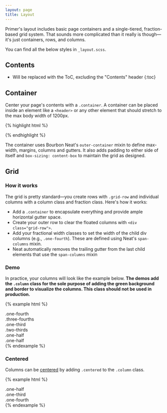 ```yaml
---
layout: page
title: Layout
---
```


Primer's layout includes basic page containers and a single-tiered, fraction-based grid system. That sounds more complicated than it really is though—it's just containers, rows, and columns.

You can find all the below styles in `_layout.scss`.

## Contents

* Will be replaced with the ToC, excluding the "Contents" header
{:toc}

## Container

Center your page's contents with a `.container`. A container can be placed inside an element like a `<header>` or any other element that should stretch to the max body width of 1200px.

{% highlight html %}
<div class="container">
  <!-- contents here -->
</div>
{% endhighlight %}

The container uses Bourbon Neat's `outer-container` mixin to define max-width, margins, columns and gutters.
It also adds padding to either side of itself and `box-sizing: content-box` to maintain the grid as designed.

## Grid

### How it works

The grid is pretty standard—you create rows with `.grid-row` and individual columns with a column class and fraction class. Here's how it works:

- Add a `.container` to encapsulate everything and provide ample horizontal gutter space.
- Create your outer row to clear the floated columns with `<div class="grid-row">`.
- Add your fractional width classes to set the width of the child div columns (e.g., `.one-fourth`). These are defined using Neat's `span-columns` mixin.
- Neat automatically removes the trailing gutter from the last child elements that use the `span-columns` mixin

### Demo

In practice, your columns will look like the example below. **The demos add the `.column` class for the sole purpose of adding the green background and border to visualize the columns. This class should not be used in production.**

{% example html %}
<div class="container">
  <div class="grid-row">
    <div class="one-fourth column">
      .one-fourth
    </div>
    <div class="three-fourths column">
      .three-fourths
    </div>
  </div>
  <div class="grid-row">
    <div class="one-third column">
      .one-third
    </div>
    <div class="two-thirds column">
      .two-thirds
    </div>
  </div>
  <div class="grid-row">
    <div class="one-half column">
      .one-half
    </div>
    <div class="one-half column">
      .one-half
    </div>
  </div>
</div>
{% endexample %}

### Centered

Columns can be [centered](/utilities/#centering-content) by adding `.centered` to the `.column` class.

{% example html %}
<div class="grid-row">
  <div class="one-half column centered">
    .one-half
  </div>
</div>
<div class="grid-row">
  <div class="one-third column centered">
    .one-third
  </div>
</div>
<div class="grid-row">
  <div class="one-fourth column centered">
    .one-fourth
  </div>
</div>
{% endexample %}
